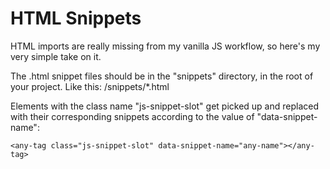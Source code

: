 # HTML Snippets

HTML imports are really missing from my vanilla JS workflow, so here's my very simple take on it.

The .html snippet files should be in the "snippets" directory, in the root of your project. Like this:
/snippets/\*.html

Elements with the class name "js-snippet-slot" get picked up and replaced with their corresponding snippets according to the value of "data-snippet-name":

```
<any-tag class="js-snippet-slot" data-snippet-name="any-name"></any-tag>
```
